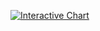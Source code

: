 [![Interactive Chart](https://storage.googleapis.com/model-result-screens/W%26B%20Chart%2010_19_2024%2C%2010_13_28%20PM%20(2).svg )](https://storage.googleapis.com/model-result-screens/W%26B%20Chart%2010_19_2024%2C%2010_13_28%20PM%20(2).svg )
